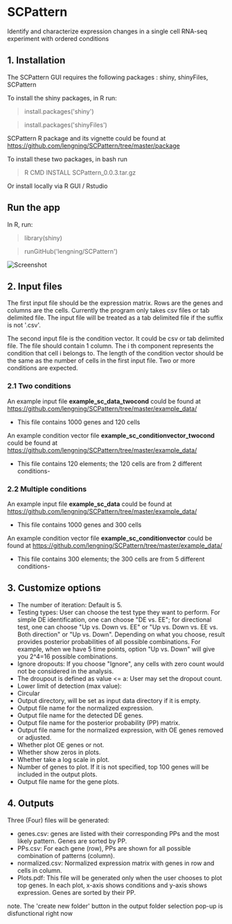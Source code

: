 # SCPattern
Identify and characterize expression changes in a single cell RNA-seq experiment with ordered conditions

## 1. Installation
The SCPattern GUI requires the following packages : shiny, shinyFiles, SCPattern

To install the shiny packages, in R run:

> install.packages('shiny')

> install.packages('shinyFiles')

SCPattern R package and its vignette could be found at https://github.com/lengning/SCPattern/tree/master/package

To install these two packages, in bash run 

> R CMD INSTALL SCPattern_0.0.3.tar.gz

Or install locally via R GUI / Rstudio

## Run the app

In R, run:

> library(shiny)

> runGitHub('lengning/SCPattern')

![Screenshot](https://github.com/lengning/SCPattern/blob/master/figs/SCPattern_screenshot.png)


## 2. Input files

The first input file should be the expression matrix. 
Rows are the genes and columns are the cells.
Currently the program only takes csv files or tab delimited file.
The input file will be treated as a tab delimited file if the suffix is not '.csv'.


The second input file is the condition vector. It could be csv or tab delimited file. The file should contain
1 column. The i th component represents the condition that cell i belongs to. The length of the condition vector
should be the same as the number of cells in the first input file.
Two or more conditions are expected. 

### 2.1 Two conditions
An example input file **example_sc_data_twocond** could be found at https://github.com/lengning/SCPattern/tree/master/example_data/   
- This file contains 1000 genes and 120 cells

An example condition vector file **example_sc_conditionvector_twocond** could be found at https://github.com/lengning/SCPattern/tree/master/example_data/
- This file contains 120 elements; the 120 cells are from 2 different conditions- 

### 2.2 Multiple conditions
An example input file **example_sc_data** could be found at https://github.com/lengning/SCPattern/tree/master/example_data/   
- This file contains 1000 genes and 300 cells

An example condition vector file **example_sc_conditionvector** could be found at https://github.com/lengning/SCPattern/tree/master/example_data/
- This file contains 300 elements; the 300 cells are from 5 different conditions- 

## 3. Customize options
- The number of iteration: Default is 5. 
-	Testing types: User can choose the test type they want to perform. For simple DE identification, one can choose "DE vs. EE"; for directional test, one can choose "Up vs. Down vs. EE" or "Up vs. Down vs. EE vs. Both direction" or "Up vs. Down". Depending on what you choose, result provides posterior probabilities of all possible combinations. For example, when we have 5 time points, option "Up vs. Down" will give you 2^4=16 possible combinations.
- Ignore dropouts: If you choose "Ignore", any cells with zero count would not be considered in the analysis.
-	The droupout is defined as value <= a: User may set the dropout count.
- Lower limit of detection (max value):
- Circular
- Output directory, will be set as input data directory if it is empty.
- Output file name for the normalized expression.
- Output file name for the detected DE genes.
- Output file name for the posterior probability (PP) matrix.
-	Output file name for the normalized expression, with OE genes removed or adjusted.
-	Whether plot OE genes or not.
- Whether show zeros in plots.
-	Whether take a log scale in plot.
-	Number of genes to plot. If it is not specified, top 100 genes will be included in the output plots.
-	Output file name for the gene plots.

## 4. Outputs
Three (Four) files will be generated:
-	genes.csv: genes are listed with their corresponding PPs and the most likely pattern. Genes are sorted by PP.
- PPs.csv: For each gene (row), PPs are shown for all possible combination of patterns (column).
- normalized.csv: Normalized expression matrix with genes in row and cells in column. 
- Plots.pdf: This file will be generated only when the user chooses to plot top genes. In each plot, x-axis shows conditions and y-axis shows expression. Genes are sorted by their PP. 
 
note. The 'create new folder' button in the output folder selection pop-up is disfunctional right now


